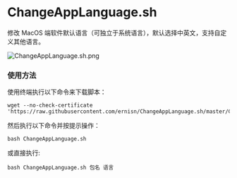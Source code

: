 # ChangeAppLanguage.sh

修改 MacOS 端软件默认语言（可独立于系统语言），默认选择中英文，支持自定义其他语言。

![ChangeAppLanguage.sh.png](https://i.loli.net/2019/04/21/5cbc87a78c296.png)

### 使用方法

使用终端执行以下命令来下载脚本：

```
wget --no-check-certificate 'https://raw.githubusercontent.com/ernisn/ChangeAppLanguage.sh/master/ChangeAppLanguage.sh'
```

然后执行以下命令并按提示操作：

```
bash ChangeAppLanguage.sh
```

或直接执行:

```
bash ChangeAppLanguage.sh 包名 语言
```
